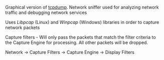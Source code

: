

Graphical version of [tcpdump](tcpdump.md). Network sniffer used for analyzing network traffic and debugging network services  
  
Uses _Libpcap_ (Linux) and _Winpcap_ (Windows) libraries in order to capture network packets  
  
Capture filters - Will only pass the packets that match the filter criteria to the Capture Engine for processing. All other packets will be dropped.  
  
Network → Capture Filters → Capture Engine → Display Filters